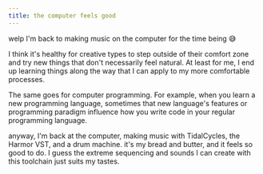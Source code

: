 ```yaml
---
title: the computer feels good
---
```


welp I'm back to making music on the computer for
the time being 😅

I think it's healthy for creative types to step outside
of their comfort zone and try new things that don't
necessarily feel natural. At least for me, I end up
learning things along the way that I can apply to my
more comfortable processes.

The same goes for computer programming. For example,
when you learn a new programming language, sometimes
that new language's features or programming
paradigm influence how you write code in your
regular programming language.

anyway, I'm back at the computer, making music with
TidalCycles, the Harmor VST, and a drum machine.
it's my bread and butter, and it feels so good to do.
I guess the extreme sequencing and sounds I can
create with this toolchain just suits my tastes.
